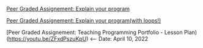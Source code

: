 [Peer Graded Assignement: Explain your program](https://youtu.be/1CKtQ4BNiLg)

[Peer Graded Assignement: Explain your program(with loops!)](https://youtu.be/NIKHSWX37sw) 

[Peer Graded Assignement: Teaching Programming Portfolio - Lesson Plan)(https://youtu.be/ZFxdPszuKpU) <-- Date: April 10, 2022
